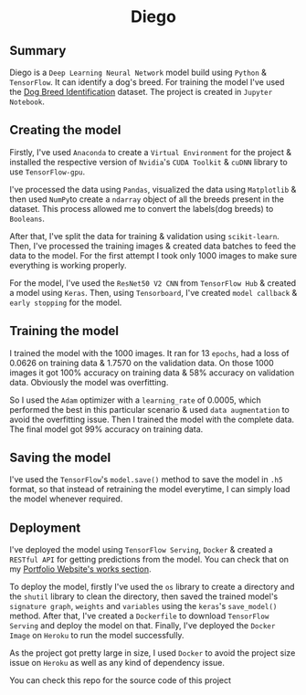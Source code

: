 <h1 align='center'>Diego</h1>

## Summary

Diego is a `Deep Learning Neural Network` model build using `Python` & `TensorFlow`. It can identify a dog's breed.
For training the model I've used the [Dog Breed Identification](https://www.kaggle.com/c/dog-breed-identification/data)
dataset. The project is created in `Jupyter Notebook`.

## Creating the model

Firstly, I've used `Anaconda` to create a `Virtual Environment` for the project & installed the respective version of
`Nvidia`'s `CUDA Toolkit` & `cuDNN` library to use `TensorFlow-gpu`. 

I've processed the data using `Pandas`, visualized the data using `Matplotlib` & then used `NumPy`to create a `ndarray`
object of all the breeds present in the dataset. This process allowed me to convert the labels(dog breeds) to `Booleans`.

After that, I've split the data for training & validation using `scikit-learn`. Then, I've processed the training images
& created data batches to feed the data to the model. For the first attempt I took only 1000 images to make sure everything
is working properly.

For the model, I've used the `ResNet50 V2 CNN` from `TensorFlow Hub` & created a model using `Keras`. Then, using `Tensorboard`, I've
created `model callback` & `early stopping` for the model.

## Training the model

I trained the model with the 1000 images. It ran for 13 `epochs`, had a loss of 0.0626 on training data & 1.7570 on the
validation data. On those 1000 images it got 100% accuracy on training data & 58% accuracy on validation data. Obviously the model
was overfitting.

So I used the `Adam` optimizer with a `learning_rate` of 0.0005, which performed the best in this particular scenario & used
`data augmentation` to avoid the overfitting issue. Then I trained the model with the complete data. The final model got 99% accuracy
on training data.

## Saving the model

I've used the `TensorFlow`'s `model.save()` method to save the model in `.h5` format, so that instead of retraining the model everytime,
I can simply load the model whenever required.

## Deployment

I've deployed the model using `TensorFlow Serving`, `Docker` & created a `RESTful API` for getting predictions from the model.
You can check that on my [Portfolio Website's works section](https://adfolio.herokuapp.com/works.html).

To deploy the model, firstly I've used the `os` library to create a directory and the `shutil` library to clean the directory, then saved the
trained model's `signature graph`, `weights` and `variables` using the `keras`'s `save_model()` method. After that, I've created a `Dockerfile` to download
`TensorFlow Serving` and deploy the model on that. Finally, I've deployed the `Docker Image` on `Heroku` to run the model successfully.

As the project got pretty large in size, I used `Docker` to avoid the project size issue on `Heroku` as well as any kind of dependency issue.

You can check this repo for the source code of this project
